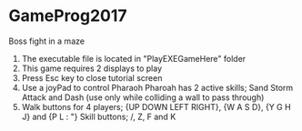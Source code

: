 # GameProg2017
Boss fight in a maze

1. The executable file is located in "PlayEXEGameHere" folder
2. This game requires 2 displays to play
3. Press Esc key to close tutorial screen
4. Use a joyPad to control Pharaoh
   Pharoah has 2 active skills; Sand Storm Attack and Dash (use only while colliding a wall to pass through)
5. Walk buttons for 4 players; {UP DOWN LEFT RIGHT}, {W A S D}, {Y G H J} and {P L : "}
   Skill buttons; /, Z, F and K
